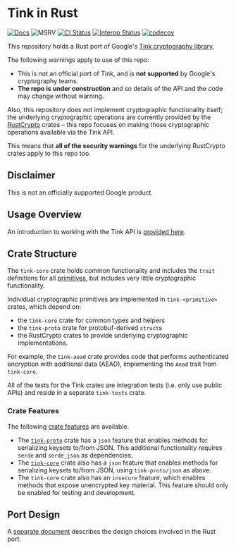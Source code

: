 # Tink in Rust

[![Docs](https://img.shields.io/badge/docs-rust-brightgreen?style=for-the-badge)](https://project-oak.github.io/tink-rust)
![MSRV](https://img.shields.io/badge/rustc-1.71.1+-yellow?style=for-the-badge)
[![CI Status](https://img.shields.io/github/actions/workflow/status/project-oak/tink-rust/ci.yml?branch=main&color=blue&style=for-the-badge)](https://github.com/project-oak/tink-rust/actions?query=workflow%3ACI)
[![Interop Status](https://img.shields.io/github/actions/workflow/status/project-oak/tink-rust/crosstest.yml?branch=main&color=orange&label=interop&style=for-the-badge)](https://github.com/project-oak/tink-rust/actions?query=workflow%3Acrosstest)
[![codecov](https://img.shields.io/codecov/c/github/project-oak/tink-rust?style=for-the-badge)](https://codecov.io/gh/project-oak/tink-rust)

This repository holds a Rust port of Google's [Tink cryptography library](https://github.com/google/tink).

The following warnings apply to use of this repo:

- This is not an official port of Tink, and is **not supported** by Google's cryptography teams.
- **The repo is under construction** and so details of the API and the code may change without warning.

Also, this repository does not implement cryptographic functionality itself; the underlying cryptographic operations are
currently provided by the [RustCrypto](https://github.com/RustCrypto) crates &ndash; this repo focuses on making
those cryptographic operations available via the Tink API.

This means that **all of the security warnings** for the underlying RustCrypto crates apply to this repo too.

## Disclaimer

This is not an officially supported Google product.

## Usage Overview

An introduction to working with the Tink API is [provided here](docs/RUST-HOWTO.md).

## Crate Structure

The `tink-core` crate holds common functionality and includes the `trait` definitions for all
[primitives](https://github.com/google/tink/blob/v1.5.0/docs/PRIMITIVES.md), but includes
very little cryptographic functionality.

Individual cryptographic primitives are implemented in `tink-<primitive>` crates, which depend on:

- the `tink-core` crate for common types and helpers
- the `tink-proto` crate for protobuf-derived `struct`s
- the RustCrypto crates to provide underlying cryptographic implementations.

For example, the `tink-aead` crate provides code that performs authenticated encryption with additional data (AEAD),
implementing the `Aead` trait from `tink-core`.

All of the tests for the Tink crates are integration tests (i.e. only use public APIs) and reside in a separate
`tink-tests` crate.

### Crate Features

The following [crate features](https://doc.rust-lang.org/cargo/reference/features.html) are available.

- The [`tink-proto`](https://docs.rs/tink-proto) crate has a `json` feature that enables methods for serializing keysets
  to/from JSON.  This additional functionality requires `serde` and `serde_json` as dependencies.
- The [`tink-core`](https://docs.rs/tink-core) crate also has a `json` feature that enables methods for serializing
  keysets to/from JSON, using `tink-proto/json` as above.
- The `tink-core` crate also has an `insecure` feature, which enables methods that expose unencrypted key material. This
  feature should only be enabled for testing and development.

## Port Design

A [separate document](docs/RUST-DESIGN.md) describes the design choices involved in the Rust port.
